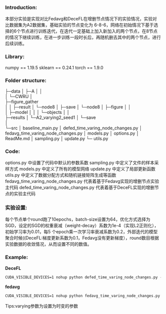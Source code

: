 ### Introduction:

本部分实验是实现对比Fedavg和DeceFL在增删节点情况下的实验情况，实验对比数据集为A2数据集，基础实验的节点变化为 6-8-6，网络在初始情况下基于选择的6个节点进行训练迭代，在迭代一定基础上加入新加入的两个节点，在8节点的情况下继续训练，在进一步训练一段时长后，再随机删去其中的两个节点，进行后续训练。

### Library:

numpy == 1.19.5
sklearn == 0.24.1
torch == 1.9.0

### Folder structure:

├─data
│  ├─A
│  │      
│  └─CWRU
│      
├─figure_gather        
│
│
├─result
│  └─node8
│ 
├─save
│  └─node8
│      ├─figure
│      │      
│      ├─model
│      │ 
│      └─objects
│
│         
├─results
│  └─A2_varying2_seed1
│     └─save             
│          
└─src
   │  baseline_main.py
   │  defed_time_varing_node_changes.py
   │  fedavg_time_varing_node_changes.py
   │  models.py
   │  options.py
   │  ReadMe.md
   │  sampling.py
   │  update.py
   └─ utils.py 

### Code:

options.py 中设置了代码中默认的参数系数
sampling.py 中定义了文件的样本采样方式
models.py 中定义了所有的模型网络
update.py 中定义了局部更新函数
utils.py 中定义了数据分配方式和随机链接矩阵生成等函数
fedavg_time_varing_node_changes.py 代表着基于Fedavg实现的增删节点实验主代码
defed_time_varing_node_changes.py 代表着基于DeceFL实现的增删节点的实验主代码

### 实验设置:

每个节点单个round跑了10epochs，batch-size设置为64，优化方式选择为SGD，设定的SGD的权重衰减（weight-decay）系数为1e-4（实现L2正则化），初始学习率为0.01，每5 个epoch乘一次学习率衰减系数为0.2，外部迭代的模型聚合时候((DeceFL:梯度更新系数为0.1，Fedavg没有更新梯度），round数目根据实验数据的收敛情况，从而设置不同的数值。

### Example:

**DeceFL**
```cmd
CUDA_VISIBLE_DEVICES=1 nohup python defed_time_varing_node_changes.py --dataset sl_a --gpu 1 --iid 1 --unequal 0 --num_channels 1 --model logistic --epochs 600 --local_ep 10 --lr 0.01 --local_bs 64 --num_users 10 --p 0.3 --num_classes 1 --seed 1 --varying 1 > ../result/node8/defed_varying2_logistic_iid_r600_p0.3_seed1.txt 2>&1 &
```

**fedavg**
```cmd
CUDA_VISIBLE_DEVICES=1 nohup python fedavg_time_varing_node_changes.py --dataset sl_a --gpu 1 --iid 1 --unequal 0 --num_channels 1 --model logistic --epochs 600 --local_ep 10 --lr 0.01 --local_bs 64 --num_users 10 --p 0.9 --num_classes 1 --seed 1 --varying 1 > ../result/node8/fedavg_varying2_logistic_iid_r600_seed1.txt 2>&1 &
```

Tips:varying参数为设置为时变的参数